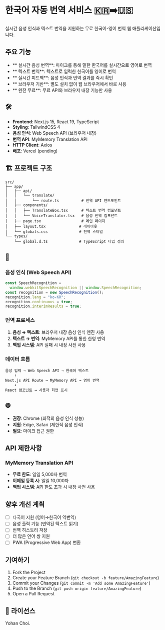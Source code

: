 # 한국어 자동 번역 서비스 🇰🇷➡️🇺🇸

실시간 음성 인식과 텍스트 번역을 지원하는 무료 한국어-영어 번역 웹 애플리케이션입니다.

## 주요 기능

- ** 실시간 음성 번역**: 마이크를 통해 말한 한국어를 실시간으로 영어로 번역
- ** 텍스트 번역**: 텍스트로 입력한 한국어를 영어로 번역
- ** 실시간 피드백**: 음성 인식과 번역 결과를 즉시 확인
- ** 브라우저 기반**: 별도 설치 없이 웹 브라우저에서 바로 사용
- ** 완전 무료**: 무료 API와 브라우저 내장 기능만 사용

## 🛠️

- **Frontend**: Next.js 15, React 19, TypeScript
- **Styling**: TailwindCSS 4
- **음성 인식**: Web Speech API (브라우저 내장)
- **번역 API**: MyMemory Translation API
- **HTTP Client**: Axios
- **배포**: Vercel (pending)

## 🏗️ 프로젝트 구조

```
src/
├── app/
│   ├── api/
│   │   └── translate/
│   │       └── route.ts          # 번역 API 엔드포인트
│   ├── components/
│   │   ├── TranslateBox.tsx      # 텍스트 번역 컴포넌트
│   │   └── VoiceTranslator.tsx   # 음성 번역 컴포넌트
│   ├── page.tsx                  # 메인 페이지
│   ├── layout.tsx               # 레이아웃
│   └── globals.css              # 전역 스타일
└── types/
    └── global.d.ts              # TypeScript 타입 정의
```

## 🔧

### 음성 인식 (Web Speech API)

```javascript
const SpeechRecognition =
  window.webkitSpeechRecognition || window.SpeechRecognition;
const recognition = new SpeechRecognition();
recognition.lang = "ko-KR";
recognition.continuous = true;
recognition.interimResults = true;
```

### 번역 프로세스

1. **음성 → 텍스트**: 브라우저 내장 음성 인식 엔진 사용
2. **텍스트 → 번역**: MyMemory API를 통한 한영 번역
3. **백업 시스템**: API 실패 시 내장 사전 사용

### 데이터 흐름

```
음성 입력 → Web Speech API → 한국어 텍스트
    ↓
Next.js API Route → MyMemory API → 영어 번역
    ↓
React 컴포넌트 → 사용자 화면 표시
```

## 🌐

- **권장**: Chrome (최적의 음성 인식 성능)
- **지원**: Edge, Safari (제한적 음성 인식)
- **필요**: 마이크 접근 권한

## API 제한사항

### MyMemory Translation API

- **무료 한도**: 일일 5,000자 번역
- **이메일 등록 시**: 일일 10,000자
- **백업 시스템**: API 한도 초과 시 내장 사전 사용

## 향후 개선 계획

- [ ] 다국어 지원 (영어→한국어 역번역)
- [ ] 음성 출력 기능 (번역된 텍스트 읽기)
- [ ] 번역 히스토리 저장
- [ ] 더 많은 언어 쌍 지원
- [ ] PWA (Progressive Web App) 변환

## 기여하기

1. Fork the Project
2. Create your Feature Branch (`git checkout -b feature/AmazingFeature`)
3. Commit your Changes (`git commit -m 'Add some AmazingFeature'`)
4. Push to the Branch (`git push origin feature/AmazingFeature`)
5. Open a Pull Request

## 📄 라이선스

Yohan Choi.
